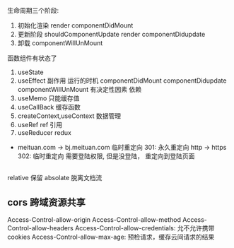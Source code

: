 生命周期三个阶段:
1. 初始化渲染 render componentDidMount
2. 更新阶段 shouldComponentUpdate render componentDidupdate
3. 卸载 componentWillUnMount

函数组件有状态了
1. useState 
2. useEffect 副作用  运行的时机 componentDidMount componentDidupdate componentWillUnMount 有决定性因素 依赖
3. useMemo 只能缓存值 
4. useCallBack 缓存函数
5. createContext,useContext 数据管理
6. useRef  ref 引用
7. useReducer redux

- meituan.com  -> bj.meituan.com  临时重定向
301: 永久重定向  http -> https
302: 临时重定向 需要登陆权限, 但是没登陆， 重定向到登陆页面
## 
relative 保留
absolate 脱离文档流
## cors 跨域资源共享
Access-Control-allow-origin
Access-Control-allow-method
Access-Control-allow-headers
Access-Control-allow-credentials: 允不允许携带 cookies
Access-Control-allow-max-age: 预检请求，缓存云间请求的结果


